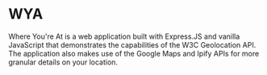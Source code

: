 # WYA
Where You're At is a web application built with Express.JS and vanilla JavaScript that demonstrates the capabilities of the W3C Geolocation API. The application also makes use of the Google Maps and Ipify APIs for more granular details on your location.
